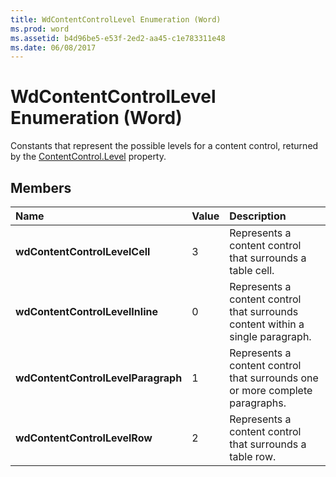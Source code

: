 ```yaml
---
title: WdContentControlLevel Enumeration (Word)
ms.prod: word
ms.assetid: b4d96be5-e53f-2ed2-aa45-c1e783311e48
ms.date: 06/08/2017
---
```



# WdContentControlLevel Enumeration (Word)

Constants that represent the possible levels for a content control, returned by the [ContentControl.Level](contentcontrol-level-property-word.md) property.


## Members



|**Name**|**Value**|**Description**|
|:-----|:-----|:-----|
| **wdContentControlLevelCell**|3|Represents a content control that surrounds a table cell.|
| **wdContentControlLevelInline**|0|Represents a content control that surrounds content within a single paragraph.|
| **wdContentControlLevelParagraph**|1|Represents a content control that surrounds one or more complete paragraphs.|
| **wdContentControlLevelRow**|2|Represents a content control that surrounds a table row.|

